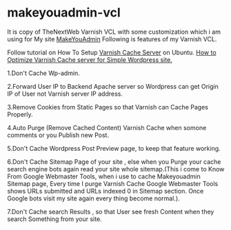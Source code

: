 makeyouadmin-vcl
================
It is copy of TheNextWeb Varnish VCL with some customization which i am using for My site [MakeYouAdmin](www.makeyouadmin.com) Following is features of my Varnish VCL.

Follow tutorial on How To Setup [Varnish Cache Server](http://www.makeyouadmin.com/2014/10/install-varnish-cache-server-ubuntu.html) on Ubuntu.
[How to Optimize Varnish Cache server for Simple Wordpress site.](http://www.makeyouadmin.com/2014/11/optimize-varnish-cache-server-wordpress-blog.html)

1.Don't Cache Wp-admin.

2.Forward User IP to Backend Apache server so Wordpress can get Origin IP of User not Varnish server IP address.


3.Remove Cookies from Static Pages so that Varnish can Cache Pages Properly.

4.Auto Purge (Remove Cached Content) Varnish Cache when somone comments or you Publish new Post.


5.Don't Cache Wordpress Post Preview page, to keep that feature working.


6.Don't Cache Sitemap Page of your site , else when you Purge your cache search engine bots again read your site whole sitemap.(This i come to Know From Google Webmaster Tools, when i use to cache Makeyouadmin Sitemap page, Every time I purge Varnish Cache Google Webmaster Tools shows URLs submitted and URLs indexed 0 in Sitemap section. Once Google bots visit my site again every thing become normal.).

7.Don't Cache search Results , so that User see fresh Content when they search Something from your site.

